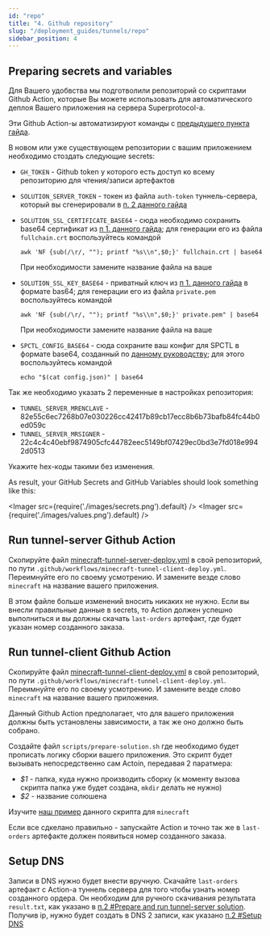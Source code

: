 ```yaml
---
id: "repo"
title: "4. Github repository"
slug: "/deployment_guides/tunnels/repo"
sidebar_position: 4
---
```


## Preparing secrets and variables

Для Вашего удобвства мы подготволили репозиторий со скриптами Github Action, которые Вы можете использовать для автоматического деплоя Вашего приложения на сервера Superprotocol-а.

Эти Github Action-ы автоматизируют команды с [предыдущего пункта гайда](/developers/deployment_guides/nodejs_tunnels/manual_run).

В новом или уже существующем репозитории с вашим приложением необходимо стоздать следующие secrets:

* `GH_TOKEN` - Github token у которого есть доступ ко всему репозиторию для чтения/записи артефактов
* `SOLUTION_SERVER_TOKEN` - токен из файла `auth-token` туннель-сервера, который вы сгенерировали в [п. 2 данного гайда](/developers/deployment_guides/nodejs_tunnels/manual_run)
* `SOLUTION_SSL_CERTIFICATE_BASE64` - сюда необходимо сохранить base64 сертификат из [п 1. данного гайда](/developers/deployment_guides/nodejs_tunnels/preparing); для генерации его из файла `fullchain.crt` воспользуйтесь командой

   ```
   awk 'NF {sub(/\r/, ""); printf "%s\\n",$0;}' fullchain.crt | base64
   ```
   При необходимости замените название файла на ваше

* `SOLUTION_SSL_KEY_BASE64` - приватный ключ из [п 1. данного гайда](/developers/deployment_guides/nodejs_tunnels/preparing) в формате bas64; для генерации его из файла `private.pem` воспользуйтесь командой

   ```
   awk 'NF {sub(/\r/, ""); printf "%s\\n",$0;}' private.pem" | base64
   ```
   При необходимости замените название файла на ваше

* `SPCTL_CONFIG_BASE64` - сюда сохраните ваш конфиг для SPCTL в формате base64, созданный по [данному руководству](/developers/cli_guides/configuring); для этого воспользуйтесь командой
    ```
    echo "$(cat config.json)" | base64
    ```


Так же необходимо указать 2 переменные в настройках репозитория:

* `TUNNEL_SERVER_MRENCLAVE` - 82e55c6ec7268b07e030226cc42417b89cb17ecc8b6b73bafb84fc44b0ed059c
* `TUNNEL_SERVER_MRSIGNER` - 22c4c4c40ebf9874905cfc44782eec5149bf07429ec0bd3e7fd018e9942d0513

Укажите hex-коды такими без изменения.

As result, your GitHub Secrets and GitHub Variables should look something like this:

   <Imager src={require('./images/secrets.png').default} />
   <Imager src={require('./images/values.png').default} />


## Run tunnel-server Github Action

Скопируйте файл [minecraft-tunnel-server-deploy.yml](https://github.com/Super-Protocol/solutions/blob/main/.github/workflows/minecraft-tunnel-server-deploy.yml) в свой репозиторий, по пути `.github/workflows/minecraft-tunnel-client-deploy.yml`. Переимнуйте его по своему усмотрению. И замените везде слово `minecraft` на название вашего приложения.
 
В этом файле больше изменений вносить никаких не нужно. Если вы внесли правильные данные в secrets, то Action должен успешно выполниться и вы должны скачать `last-orders` артефакт, где будет указан номер созданного заказа.


## Run tunnel-client Github Action

Скопируйте файл [minecraft-tunnel-client-deploy.yml](https://github.com/Super-Protocol/solutions/blob/main/.github/workflows/minecraft-tunnel-client-deploy.yml) в свой репозиторий, по пути `.github/workflows/minecraft-tunnel-client-deploy.yml`. Переимнуйте его по своему усмотрению. И замените везде слово `minecraft` на название вашего приложения.

Данный Github Action предполагает, что для вашего приложения должны быть установлены зависимости, а так же оно должно быть собрано. 

Создайте файл `scripts/prepare-solution.sh` где необходимо будет прописать логику сборки вашего приложения. Это скрипт будет вызывать непосредственно сам Actoin, передавая 2 паратмера:
* _$1_ - папка, куда нужно производить сборку (к моменту вызова скрипта папка уже будет создана, `mkdir` делать не нужно)
* _$2_ - название солюшена

Изучите [наш пример](https://github.com/Super-Protocol/solutions/blob/main/Tunnel%20Client/minecraft/scripts/prepare-solution.sh) данного скрипта для `minecraft`


Если все сдкелано правильно - запускайте Action и точно так же в `last-orders` артефакте должен появиться номер созданного заказа.


## Setup DNS

Записи в DNS нужно будет внести вручную. Скачайте `last-orders` артефакт с Action-а туннель сервера для того чтобы узнать номер созданного ордера. Он необходим для ручного скачивания результата `result.txt`, как указано в [п.2 #Prepare and run tunnel-server solution](/developers/deployment_guides/nodejs_tunnels/manual_run#prepare-and-run-tunnel-server-solution). 
Получив ip, нужно будет создать в DNS 2 записи, как указано [п.2 #Setup DNS](http://localhost:3000/developers/deployment_guides/nodejs_tunnels/manual_run#setup-dns)

